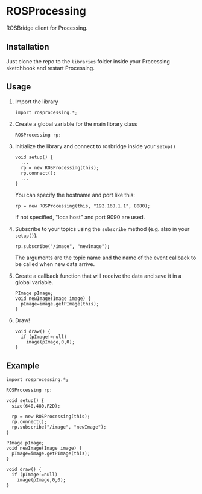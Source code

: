 ROSProcessing
=============

ROSBridge client for Processing.

Installation
------------

Just clone the repo to the `libraries` folder inside your Processing sketchbook and restart Processing.

Usage
-----

1. Import the library
    ```
    import rosprocessing.*;
    ```

2. Create a global variable for the main library class
    ```
    ROSProcessing rp; 
    ```

3. Initialize the library and connect to rosbridge inside your `setup()`
    ```
    void setup() {
      ...
      rp = new ROSProcessing(this);
      rp.connect();
      ...
    }
    ```
    You can specify the hostname and port like this:
    ```
    rp = new ROSProcessing(this, "192.168.1.1", 8080);
    ```
    If not specified, "localhost" and port 9090 are used.

4. Subscribe to your topics using the `subscribe` method (e.g. also in your `setup()`).  
    ```
    rp.subscribe("/image", "newImage");   
    ```
   The arguments are the topic name and the name of the event callback to be called when new data arrive.

5. Create a callback function that will receive the data and save it in a global variable.
    ```
    PImage pImage;
    void newImage(Image image) {
      pImage=image.getPImage(this);
    }
    ```

6. Draw!
    ```
    void draw() {
      if (pImage!=null)
        image(pImage,0,0);
    }
    ```


Example
-------

```
import rosprocessing.*;

ROSProcessing rp; 

void setup() {
  size(640,480,P2D);
  
  rp = new ROSProcessing(this);
  rp.connect();
  rp.subscribe("/image", "newImage");   
}

PImage pImage;
void newImage(Image image) {
  pImage=image.getPImage(this);
}

void draw() {
  if (pImage!=null)
    image(pImage,0,0);
}


```
